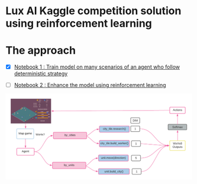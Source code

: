 # Lux AI Kaggle competition solution using reinforcement learning

# The approach
- [x] [Notebook 1 : Train model on many scenarios of an agent who follow deterministic strategy](https://www.kaggle.com/aithammadiabdellatif/lux-ai-dl-learn-the-strategy)

- [ ] [Notebook 2 : Enhance the model using reinforcement learning](https://www.kaggle.com/aithammadiabdellatif/keras-lux-ai-reinforcement-learning)




![](lux.png)
<!-- ![](images/deepQlearning.png) -->

